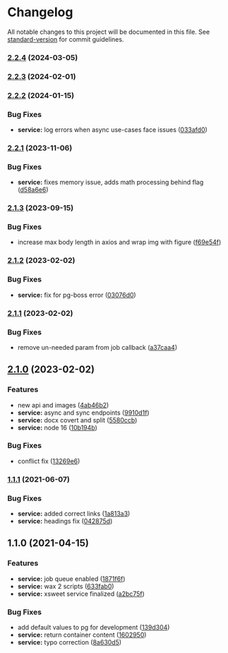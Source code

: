 # Changelog

All notable changes to this project will be documented in this file. See [standard-version](https://github.com/conventional-changelog/standard-version) for commit guidelines.

### [2.2.4](https://gitlab.coko.foundation/cokoapps/xsweet/compare/v2.2.3...v2.2.4) (2024-03-05)

### [2.2.3](https://gitlab.coko.foundation/cokoapps/xsweet/compare/v2.2.2...v2.2.3) (2024-02-01)

### [2.2.2](https://gitlab.coko.foundation/cokoapps/xsweet/compare/v2.2.1...v2.2.2) (2024-01-15)


### Bug Fixes

* **service:** log errors when async use-cases face issues ([033afd0](https://gitlab.coko.foundation/cokoapps/xsweet/commit/033afd0287286ee66beb0765752c7761f69dbecb))

### [2.2.1](https://gitlab.coko.foundation/cokoapps/xsweet/compare/v2.1.3...v2.2.1) (2023-11-06)


### Bug Fixes

* **service:** fixes memory issue, adds math processing behind flag ([d58a6e6](https://gitlab.coko.foundation/cokoapps/xsweet/commit/d58a6e6326860f92115693d495acaeafe6bd8cd8))

### [2.1.3](https://gitlab.coko.foundation/cokoapps/xsweet/compare/v2.1.2...v2.1.3) (2023-09-15)


### Bug Fixes

* increase max body length in axios and wrap img with figure ([f69e54f](https://gitlab.coko.foundation/cokoapps/xsweet/commit/f69e54f4915990c697d5bd2f84f8164bcec2dd8c))

### [2.1.2](https://gitlab.coko.foundation/cokoapps/xsweet/compare/v2.1.1...v2.1.2) (2023-02-02)


### Bug Fixes

* **service:** fix for pg-boss error ([03076d0](https://gitlab.coko.foundation/cokoapps/xsweet/commit/03076d0c73d5b0e95c77f8f6b3931e81cef9e782))

### [2.1.1](https://gitlab.coko.foundation/cokoapps/xsweet/compare/v2.1.0...v2.1.1) (2023-02-02)


### Bug Fixes

* remove un-needed param from job callback ([a37caa4](https://gitlab.coko.foundation/cokoapps/xsweet/commit/a37caa4d88542d846171a27fdd3aa53a39cd5698))

## [2.1.0](https://gitlab.coko.foundation/cokoapps/xsweet/compare/v1.1.1...v2.1.0) (2023-02-02)


### Features

* new api and images ([4ab46b2](https://gitlab.coko.foundation/cokoapps/xsweet/commit/4ab46b29b7e94fcc10c477f6303b46474a78b55c))
* **service:** async and sync endpoints ([9910d1f](https://gitlab.coko.foundation/cokoapps/xsweet/commit/9910d1f99db6a1cd2e4dee1b4c3ee7210050b535))
* **service:** docx covert and split ([5580ccb](https://gitlab.coko.foundation/cokoapps/xsweet/commit/5580ccb43b71777296a4df3bc06d83e3d1192ec8))
* **service:** node 16 ([10b194b](https://gitlab.coko.foundation/cokoapps/xsweet/commit/10b194b59ff6d5a001759a5624d1d19edcc4a0dd))


### Bug Fixes

* conflict fix ([13269e6](https://gitlab.coko.foundation/cokoapps/xsweet/commit/13269e6b966000d83703c07f5185535f665cd641))

### [1.1.1](https://gitlab.coko.foundation/cokoapps/xsweet/compare/v1.1.0...v1.1.1) (2021-06-07)


### Bug Fixes

* **service:** added correct links ([1a813a3](https://gitlab.coko.foundation/cokoapps/xsweet/commit/1a813a3ba5e428f360b138b1c9efc36623d2db72))
* **service:** headings fix ([042875d](https://gitlab.coko.foundation/cokoapps/xsweet/commit/042875d4c584b7bd7f6121328970322d88b1bf4a))

## 1.1.0 (2021-04-15)


### Features

* **service:** job queue enabled ([1871f6f](https://gitlab.coko.foundation/cokoapps/xsweet/commit/1871f6fedcf505450ad173c8cdea14d45a1588c0))
* **service:** wax 2 scripts ([633fab0](https://gitlab.coko.foundation/cokoapps/xsweet/commit/633fab047eac7a229fd3efd9362e30da92757def))
* **service:** xsweet service finalized ([a2bc75f](https://gitlab.coko.foundation/cokoapps/xsweet/commit/a2bc75f201997c1284bc49b6a50200e8a4b53f13))


### Bug Fixes

* add default values to pg for development ([139d304](https://gitlab.coko.foundation/cokoapps/xsweet/commit/139d304bed49ba71172be54ada29093106e28230))
* **service:** return container content ([1602950](https://gitlab.coko.foundation/cokoapps/xsweet/commit/1602950954df151189783baa35b2040f639cdf04))
* **service:** typo correction ([8a630d5](https://gitlab.coko.foundation/cokoapps/xsweet/commit/8a630d55464f371669eab066c8ea2fa189845dc0))
